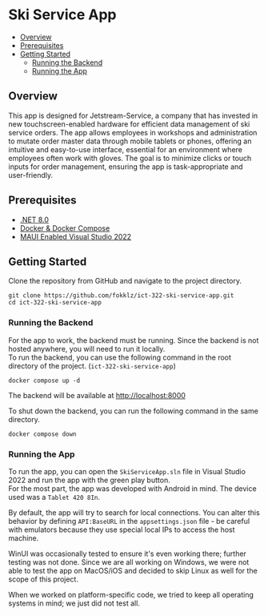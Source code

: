 # Ski Service App

<!--TOC-->
  - [Overview](#overview)
  - [Prerequisites](#prerequisites)
  - [Getting Started](#getting-started)
    - [Running the Backend](#running-the-backend)
    - [Running the App](#running-the-app)
<!--/TOC-->

## Overview

This app is designed for Jetstream-Service, a company that has invested in new 
touchscreen-enabled hardware for efficient data management of ski service orders. 
The app allows employees in workshops and administration to mutate order master data 
through mobile tablets or phones, offering an intuitive and easy-to-use interface, 
essential for an environment where employees often work with gloves. 
The goal is to minimize clicks or touch inputs for order management, 
ensuring the app is task-appropriate and user-friendly.

## Prerequisites

- [.NET 8.0](https://dotnet.microsoft.com/download/dotnet/8.0)
- [Docker & Docker Compose](https://www.docker.com/products/docker-desktop)
- [MAUI Enabled Visual Studio 2022](https://learn.microsoft.com/en-us/dotnet/maui/get-started/installation?view=net-maui-8.0&tabs=vswin)

## Getting Started

Clone the repository from GitHub and navigate to the project directory.

```shell
git clone https://github.com/fokklz/ict-322-ski-service-app.git
cd ict-322-ski-service-app
```

### Running the Backend

For the app to work, the backend must be running. Since the backend is not hosted anywhere, you will need to run it locally. <br />
To run the backend, you can use the following command in the root directory of the project. (`ict-322-ski-service-app`)

```shell
docker compose up -d
```
The backend will be available at [http://localhost:8000](http://localhost:8000/swagger)

To shut down the backend, you can run the following command in the same directory.

```shell
docker compose down
```

### Running the App

To run the app, you can open the `SkiServiceApp.sln` file in Visual Studio 2022 and run the app with the green play button. <br />
For the most part, the app was developed with Android in mind. The device used was a `Tablet 420 8In`. <br />

By default, the app will try to search for local connections. You can alter this behavior by defining `API:BaseURL` in the `appsettings.json` file - be careful with emulators because they use special local IPs to access the host machine. <br />

WinUI was occasionally tested to ensure it's even working there; further testing was not done. Since we are all working on Windows, we were not able to test the app on MacOS/iOS and decided to skip Linux as well for the scope of this project. 

When we worked on platform-specific code, we tried to keep all operating systems in mind; we just did not test all.